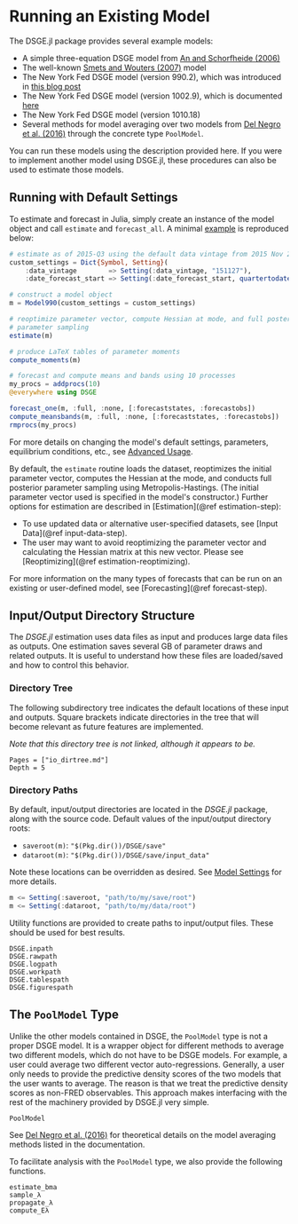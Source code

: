 # Running an Existing Model

The DSGE.jl package provides several example models:

- A simple three-equation DSGE model from [An and Schorfheide (2006)](https://sites.sas.upenn.edu/schorf/files/er-final.pdf)
- The well-known [Smets and Wouters (2007)](https://www.aeaweb.org/articles?id=10.1257/aer.97.3.586) model
- The New York Fed DSGE model (version 990.2), which was introduced in [this blog post](http://libertystreeteconomics.newyorkfed.org/2015/05/the-frbny-dsge-model-forecast-april-2015.html)
- The New York Fed DSGE model (version 1002.9), which is documented [here](https://github.com/FRBNY-DSGE/DSGE.jl/blob/master/docs/DSGE_Model_Documentation_1002.pdf)
- The New York Fed DSGE model (version 1010.18)
- Several methods for model averaging over two models from [Del Negro et al. (2016)](https://www.sciencedirect.com/science/article/pii/S0304407616300094#f000005) through the concrete type `PoolModel`.

You can run these models using the description provided here. If you
were to implement another model using DSGE.jl, these procedures can also be used to
estimate those models.

## Running with Default Settings

To estimate and forecast in Julia, simply create an instance of the model object
and call `estimate` and `forecast_all`. A minimal
[example](https://github.com/FRBNY-DSGE/DSGE.jl/blob/master/docs/examples/run_default.jl)
is reproduced below:

```julia
# estimate as of 2015-Q3 using the default data vintage from 2015 Nov 27
custom_settings = Dict{Symbol, Setting}(
    :data_vintage        => Setting(:data_vintage, "151127"),
    :date_forecast_start => Setting(:date_forecast_start, quartertodate("2015-Q4")))

# construct a model object
m = Model990(custom_settings = custom_settings)

# reoptimize parameter vector, compute Hessian at mode, and full posterior
# parameter sampling
estimate(m)

# produce LaTeX tables of parameter moments
compute_moments(m)

# forecast and compute means and bands using 10 processes
my_procs = addprocs(10)
@everywhere using DSGE

forecast_one(m, :full, :none, [:forecaststates, :forecastobs])
compute_meansbands(m, :full, :none, [:forecaststates, :forecastobs])
rmprocs(my_procs)
```

For more details on changing the model's default settings, parameters, equilibrium
conditions, etc., see [Advanced Usage](@ref).

By default, the `estimate` routine loads the dataset, reoptimizes the initial parameter
vector, computes the Hessian at the mode, and conducts full posterior parameter sampling
using Metropolis-Hastings.
(The initial parameter vector used is specified in the model's constructor.)
Further options for estimation are described in [Estimation](@ref estimation-step):

- To use updated data or alternative user-specified datasets, see [Input Data](@ref input-data-step).
- The user may want to avoid reoptimizing the parameter vector and calculating
  the Hessian matrix at this new vector. Please see [Reoptimizing](@ref
  estimation-reoptimizing).

For more information on the many types of forecasts that can be run on an
existing or user-defined model, see [Forecasting](@ref forecast-step).



## Input/Output Directory Structure

The *DSGE.jl* estimation uses data files as input and produces large data files
as outputs. One estimation saves several GB of parameter draws and
related outputs. It is useful to understand how these files are loaded/saved
and how to control this behavior.

### Directory Tree
The following subdirectory tree indicates the default locations of
these input and outputs. Square brackets indicate directories in the tree that
will become relevant as future features are implemented.

*Note that this directory tree is not linked, although it appears to be.*

```@contents
Pages = ["io_dirtree.md"]
Depth = 5
```

### Directory Paths

By default, input/output directories are located in the *DSGE.jl* package, along
with the source code. Default values of the input/output directory roots:

- `saveroot(m)`: `"$(Pkg.dir())/DSGE/save"`
- `dataroot(m)`: `"$(Pkg.dir())/DSGE/save/input_data"`

Note these locations can be overridden as desired. See [Model Settings](@ref) for more
details.

```julia
m <= Setting(:saveroot, "path/to/my/save/root")
m <= Setting(:dataroot, "path/to/my/data/root")
```

Utility functions are provided to create paths to input/output files. These should be used
for best results.

```@docs
DSGE.inpath
DSGE.rawpath
DSGE.logpath
DSGE.workpath
DSGE.tablespath
DSGE.figurespath
```

## The `PoolModel` Type
Unlike the other models contained in DSGE, the `PoolModel` type is not a proper DSGE model.
It is a wrapper object for different methods to average two different models,
which do not have to be
DSGE models. For example, a user could average two different vector auto-regressions.
Generally, a user only needs to provide the predictive density scores
of the two models that the user wants to average. The reason is that we
treat the predictive density scores as non-FRED observables. This approach
makes interfacing with the rest of the machinery provided by DSGE.jl very simple.

```@docs
PoolModel
```

See [Del Negro et al. (2016)](https://www.sciencedirect.com/science/article/pii/S0304407616300094#f000005) for theoretical details on the model averaging methods listed in the documentation.

To facilitate analysis with the `PoolModel` type, we also provide the following functions.
```@docs
estimate_bma
sample_λ
propagate_λ
compute_Eλ
```
